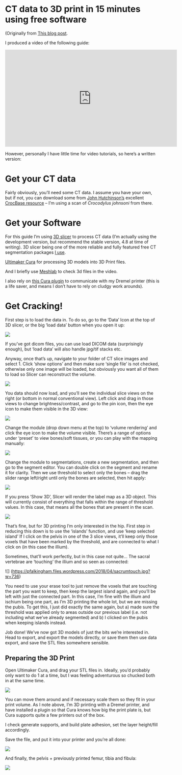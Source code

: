 # CT data to 3D print in 15 minutes using free software

(Originally from [This blog post](https://peterfalkingham.com/2018/04/29/ct-data-to-3d-print-in-15-minutes-using-free-software/).

I produced a video of the following guide:

<iframe width="560" height="315" src="https://www.youtube.com/embed/dnwfKBj4WTs" frameborder="0" allow="accelerometer; autoplay; clipboard-write; encrypted-media; gyroscope; picture-in-picture" allowfullscreen></iframe>

However, personally I have little time for video tutorials, so here’s a written version:

# Get your CT data

Fairly obviously, you’ll need some CT data.  I assume you have your own, but if not, you can download some from [John Hutchinson’s](https://whatsinjohnsfreezer.com/) excellent [CrocBase resource](https://osf.io/6zamj/) – I’m using a scan of *Crocodylus johnsoni* from there.

# Get your Software

For this guide I’m using [3D slicer](https://www.slicer.org/) to process CT data (I’m actually using the development version, but recommend the stable version, 4.8 at time of writing). 3D slicer being one of the more reliable and fully featured free CT segmentation packages [I use](https://pfalkingham.wordpress.com/2014/06/05/free-software-i-use/).

[Ultimaker Cura](https://ultimaker.com/en/products/ultimaker-cura-software) for processing 3D models into 3D Print files.

And I briefly use [Meshlab](http://www.meshlab.net/) to check 3d files in the video.

I also rely on [this Cura plugin](https://github.com/timmehtimmeh/Cura-Dremel-3D20-Plugin/) to communicate with my Dremel printer (this is a life saver, and means I don’t have to rely on cludgy work arounds).

# Get Cracking!

First step is to load the data in.  To do so, go to the ‘Data’ Icon at the top of 3D slicer, or the big ‘load data’ button when you open it up:

![](https://pfalkingham.files.wordpress.com/2018/04/slicer_load1.jpg?w=736)

If you’ve got dicom files, you can use load DICOM data (surprisingly enough), but ‘load data’ will also handle jpg/tif stacks etc.

Anyway, once that’s up, navigate to your folder of CT slice images and select 1.  Click ‘show options’ and then make sure ‘single file’ is not checked, otherwise only one image will be loaded, but obviously you want all of them to load so Slicer can reconstruct the volume.

![](https://pfalkingham.files.wordpress.com/2018/04/single_file.jpg?w=736)

You data should now load, and you’ll see the individual slice views on the right (or bottom in normal conventional view).  Left click and drag in those views to change brightness/contrast, and go to the pin icon, then the eye icon to make them visible in the 3D view:

![](https://pfalkingham.files.wordpress.com/2018/04/loaded.jpg?w=736)

Change the module (drop down menu at the top) to ‘volume rendering’ and click the eye icon to make the volume visible.  There’s a range of options under ‘preset’ to view bones/soft tissues, or you can play with the mapping manually:

![](https://pfalkingham.files.wordpress.com/2018/04/view.jpg?w=736)

Change the module to segmentations, create a new segmentation, and then go to the segment editor. You can double click on the segment and rename it for clarity. Then we use threshold to select only the bones – drag the slider range left/right until only the bones are selected, then hit apply:

![](https://pfalkingham.files.wordpress.com/2018/04/threshold.jpg?w=736)

If you press ‘Show 3D’, Slicer will render the label map as a 3D object.  This will currently consist of everything that falls within the range of threshold values. In this case, that means all the bones that are present in the scan.

![](https://pfalkingham.files.wordpress.com/2018/04/3dsurface.jpg?w=736)

That’s fine, but for 3D printing I’m only interested in the hip.  First step in reducing this down is to use the ‘islands’ function, and use ‘keep selected island’  If I click on the pelvis in one of the 3 slice views, it’ll keep only those voxels that have been marked by the threshold, and are connected to what I click on (in this case the illium).

Sometimes, that’ll work perfectly, but in this case not quite… The sacral vertebrae are ‘touching’ the illium and so seen as connected:

![] (https://pfalkingham.files.wordpress.com/2018/04/sacrumtouch.jpg?w=736)

You need to use your erase tool to just remove the voxels that are touching the part you want to keep, then keep the largest island again, and you’ll be left with just the connected part.  In this case, I’m fine with the illium and ischium being one part, as I’m 3D printing the whole lot, but we are missing the pubis. To get this, I just did exactly the same again, but a) made sure the threshold was applied only to areas outside our previous label (i.e. not including what we’ve already segmented) and b) I clicked on the pubis when keeping islands instead.

Job done!  We’ve now got 3D models of just the bits we’re interested in. Head to export, and export the models directly, or save them then use data export, and save the STL files somewhere sensible.

## Preparing the 3D Print

Open Ultimaker Cura, and drag your STL files in.  Ideally, you’d probably only want to do 1 at a time, but I was feeling adventurous so chucked both in at the same time.

![](https://pfalkingham.files.wordpress.com/2018/04/cura.jpg?w=736)

You can move them around and if necessary scale them so they fit in your print volume.  As I note above, I’m 3D printing with a Dremel printer, and have installed a plugin so that Cura knows how big the print plate is, but Cura supports quite a few printers out of the box.

I check generate supports, and build plate adhesion, set the layer height/fill accordingly. 

Save the file, and put it into your printer and you’re all done:

![](https://pfalkingham.files.wordpress.com/2018/04/20180421_090408-e1525026122606.jpg?w=736)

And finally, the pelvis + previously printed femur, tibia and fibula:

![](https://pfalkingham.files.wordpress.com/2018/04/20180421_090539.jpg?w=4032)
